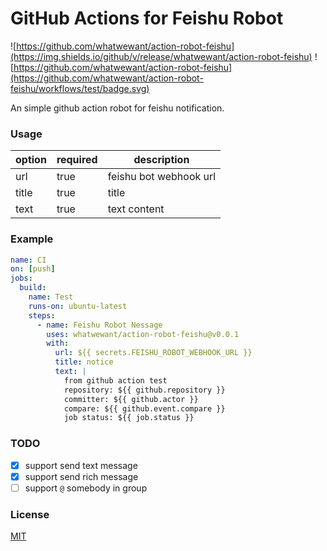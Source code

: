 # GitHub Actions for Feishu Robot

![https://github.com/whatwewant/action-robot-feishu](https://img.shields.io/github/v/release/whatwewant/action-robot-feishu)
![https://github.com/whatwewant/action-robot-feishu](https://github.com/whatwewant/action-robot-feishu/workflows/test/badge.svg)

An simple github action robot for feishu notification.

### Usage

| option | required | description            |
| ------ | -------- | ---------------------- |
| url    | true     | feishu bot webhook url |
| title  | true     | title                  |
| text   | true     | text content           |

### Example

```yml
name: CI
on: [push]
jobs:
  build:
    name: Test
    runs-on: ubuntu-latest
    steps:
      - name: Feishu Robot Nessage
        uses: whatwewant/action-robot-feishu@v0.0.1
        with:
          url: ${{ secrets.FEISHU_ROBOT_WEBHOOK_URL }}
          title: notice
          text: |
            from github action test
            repository: ${{ github.repository }}
            committer: ${{ github.actor }}
            compare: ${{ github.event.compare }}
            job status: ${{ job.status }}
```

### TODO

- [x] support send text message
- [x] support send rich message
- [ ] support `@` somebody in group

### License

[MIT](./LICENSE)
